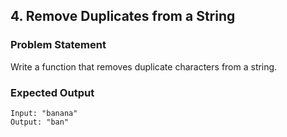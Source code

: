 ## 4. Remove Duplicates from a String

### Problem Statement
Write a function that removes duplicate characters from a string.

### Expected Output
```text
Input: "banana"
Output: "ban"
```